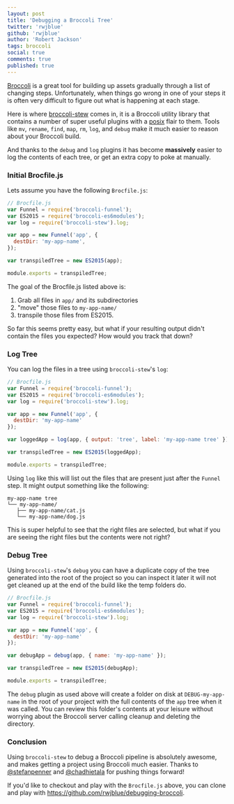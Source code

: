 ```yaml
---
layout: post
title: 'Debugging a Broccoli Tree'
twitter: 'rwjblue'
github: 'rwjblue'
author: 'Robert Jackson'
tags: broccoli
social: true
comments: true
published: true
---
```


[Broccoli](https://github.com/broccolijs/broccoli) is a great tool for building up assets gradually through a list of changing steps. Unfortunately, when things go wrong in one of your steps it is often very difficult to figure out what is happening at each stage.

Here is where [broccoli-stew](https://github.com/stefanpenner/broccoli-stew) comes in, it is a Broccoli utility library that contains a number of super useful plugins with a [posix](https://en.wikipedia.org/wiki/POSIX) flair to them. Tools like `mv`, `rename`, `find`, `map`, `rm`, `log`, and `debug` make it much easier to reason about your Broccoli build.

And thanks to the `debug` and `log` plugins it has become **massively** easier to log the contents of each tree, or get an extra copy to poke at manually.

### Initial Brocfile.js

Lets assume you have the following `Brocfile.js`:

```javascript
// Brocfile.js
var Funnel = require('broccoli-funnel');
var ES2015 = require('broccoli-es6modules');
var log = require('broccoli-stew').log;

var app = new Funnel('app', {
  destDir: 'my-app-name',
});

var transpiledTree = new ES2015(app);

module.exports = transpiledTree;
```

The goal of the Brocfile.js listed above is:

1. Grab all files in `app/` and its subdirectories
2. "move" those files to `my-app-name/`
3. transpile those files from ES2015.

So far this seems pretty easy, but what if your resulting output didn't contain the files you expected?  How would you track that down?


### Log Tree

You can log the files in a tree using `broccoli-stew`'s `log`:

```javascript
// Brocfile.js
var Funnel = require('broccoli-funnel');
var ES2015 = require('broccoli-es6modules');
var log = require('broccoli-stew').log;

var app = new Funnel('app', {
  destDir: 'my-app-name'
});

var loggedApp = log(app, { output: 'tree', label: 'my-app-name tree' });

var transpiledTree = new ES2015(loggedApp);

module.exports = transpiledTree;
```

Using `log` like this will list out the files that are present just after the `Funnel` step.  It might output something like the following:

```
my-app-name tree
└── my-app-name/
   ├── my-app-name/cat.js
   └── my-app-name/dog.js
```

This is super helpful to see that the right files are selected, but what if you are seeing the right files but the contents were not right?

### Debug Tree

Using `broccoli-stew`'s `debug` you can have a duplicate copy of the tree generated into the root of the project so you can inspect it later it will not get cleaned up at the end of the build like the temp folders do.


```javascript
// Brocfile.js
var Funnel = require('broccoli-funnel');
var ES2015 = require('broccoli-es6modules');
var log = require('broccoli-stew').log;

var app = new Funnel('app', {
  destDir: 'my-app-name'
});

var debugApp = debug(app, { name: 'my-app-name' });

var transpiledTree = new ES2015(debugApp);

module.exports = transpiledTree;
```

The `debug` plugin as used above will create a folder on disk at `DEBUG-my-app-name` in the root of your project with the full contents of the `app` tree when it was called. You can review this folder's contents at your leisure without worrying about the Broccoli server calling cleanup and deleting the directory.

### Conclusion

Using `broccoli-stew` to debug a Broccoli pipeline is absolutely awesome, and makes getting a project using Broccoli much easier.  Thanks to [@stefanpenner](https://twitter.com/stefanpenner) and [@chadhietala](https://twitter.com/chadhietala) for pushing things forward!

If you'd like to checkout and play with the `Brocfile.js` above, you can clone and play with https://github.com/rwjblue/debugging-broccoli.
